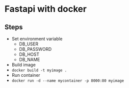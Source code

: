 # Fastapi with docker

## Steps
- Set environment variable
    - DB_USER
    - DB_PASSWORD
    - DB_HOST
    - DB_NAME
- Build image
- `docker build -t myimage .`
- Run container
- `docker run -d --name mycontainer -p 8000:80 myimage`

